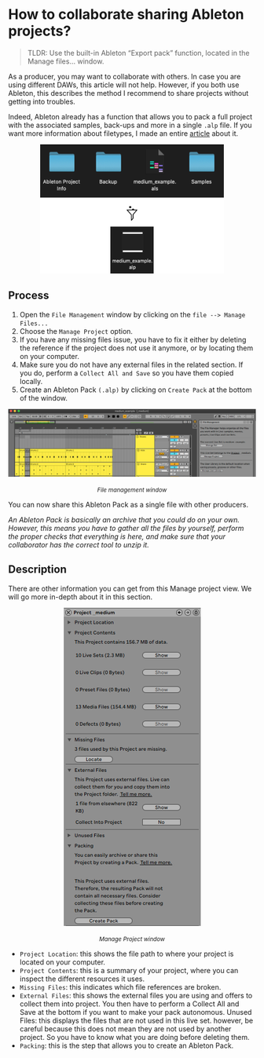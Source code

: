# How to collaborate sharing Ableton projects?
> TLDR: Use the built-in Ableton “Export pack” function, located in the Manage files... window.

As a producer, you may want to collaborate with others. In case you are using different DAWs, this article will not help. However, if you both use Ableton, this describes the method I recommend to share projects without getting into troubles.

Indeed, Ableton already has a function that allows you to pack a full project with the associated samples, back-ups and more in a single `.alp` file. If you want more information about filetypes, I made an entire [article](../ableton_file_types/README.md) about it.

<div align="center"><img src="assets/0_alp_als.png" alt=".alp/.als mechanism"></div>

## Process
1. Open the `File Management` window by clicking on the `file --> Manage Files...`
2. Choose the `Manage Project` option.
3. If you have any missing files issue, you have to fix it either by deleting the reference if the project does not use it anymore, or by locating them on your computer.
4. Make sure you do not have any external files in the related section. If you do, perform a `Collect All and Save` so you have them copied locally.
5. Create an Ableton Pack `(.alp)` by clicking on `Create Pack` at the bottom of the window.

<div align="center"><img src="assets/1_file_management.png" alt="File management window"><p><small><i>File management window</i></small></p></div>

You can now share this Ableton Pack as a single file with other producers.

*An Ableton Pack is basically an archive that you could do on your own. However, this means you have to gather all the files by yourself, perform the proper checks that everything is here, and make sure that your collaborator has the correct tool to unzip it.*

## Description
There are other information you can get from this Manage project view. We will go more in-depth about it in this section.

<div align="center"><img src="assets/2_manage_project.png" alt="Manage Project window"><p><small><i>Manage Project window</i></small></p></div>

- `Project Location`: this shows the file path to where your project is located on your computer.
- `Project Contents`: this is a summary of your project, where you can inspect the different resources it uses.
- `Missing Files`: this indicates which file references are broken.
- `External Files`: this shows the external files you are using and offers to collect them into project. You then have to perform a Collect All and Save at the bottom if you want to make your pack autonomous.
Unused Files: this displays the files that are not used in this live set. however, be careful because this does not mean they are not used by another project. So you have to know what you are doing before deleting them.
- `Packing`: this is the step that allows you to create an Ableton Pack.